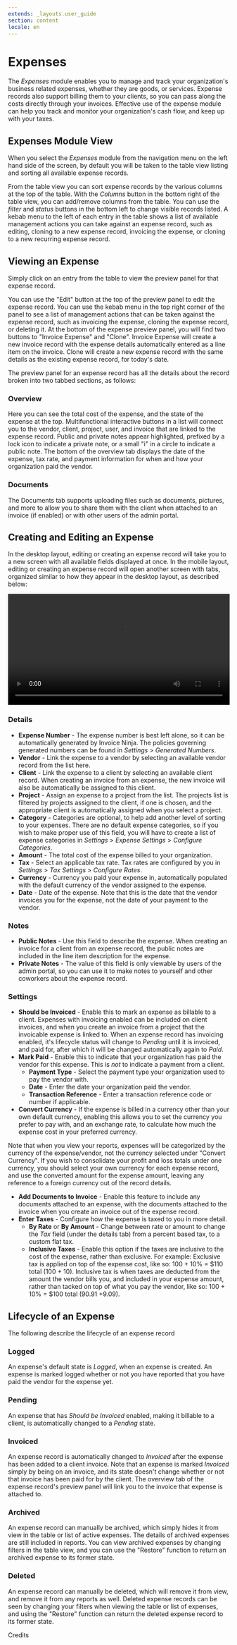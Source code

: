 ```yaml
---
extends: _layouts.user_guide
section: content
locale: en
---
```


# Expenses

The _Expenses_ module enables you to manage and track your organization's business related expenses, whether they are goods, or services. Expense records also support billing them to your clients, so you can pass along the costs directly through your invoices. Effective use of the expense module can help you track and monitor your organization's cash flow, and keep up with your taxes.

## Expenses Module View

When you select the _Expenses_ module from the navigation menu on the left hand side of the screen, by default you will be taken to the table view listing and sorting all available expense records.

From the table view you can sort expense records by the various columns at the top of the table. With the _Columns_ button in the bottom right of the table view, you can add/remove columns from the table. You can use the _filter_ and _status_ buttons in the bottom left to change visible records listed. A kebab menu to the left of each entry in the table shows a list of available management actions you can take against an expense record, such as editing, cloning to a new expense record, invoicing the expense, or cloning to a new recurring expense record.

## Viewing an Expense

Simply click on an entry from the table to view the preview panel for that expense record.

You can use the "Edit" button at the top of the preview panel to edit the expense record. You can use the kebab menu in the top right corner of the panel to see a list of management actions that can be taken against the expense record, such as invoicing the expense, cloning the expense record, or deleting it. At the bottom of the expense preview panel, you will find two buttons to "Invoice Expense" and "Clone". Invoice Expense will create a new invoice record with the expense details automatically entered as a line item on the invoice. Clone will create a new expense record with the same details as the existing expense record, for today's date.

The preview panel for an expense record has all the details about the record broken into two tabbed sections, as follows:

### Overview

Here you can see the total cost of the expense, and the state of the expense at the top. Multifunctional interactive buttons in a list will connect you to the vendor, client, project, user, and invoice that are linked to the expense record. Public and private notes appear highlighted, prefixed by a lock icon to indicate a private note, or a small "i" in a circle to indicate a public note. The bottom of the overview tab displays the date of the expense, tax rate, and payment information for when and how your organization paid the vendor.

### Documents

The Documents tab supports uploading files such as documents, pictures, and more to allow you to share them with the client when attached to an invoice (if enabled) or with other users of the admin portal.

## Creating and Editing an Expense

In the desktop layout, editing or creating an expense record will take you to a new screen with all available fields displayed at once. In the mobile layout, editing or creating an expense record will open another screen with tabs, organized similar to how they appear in the desktop layout, as described below:

<video width="100%" controls>
  <source src="/assets/videos/expenses/create_expense.mp4" type="video/mp4">
Your browser does not support the video tag.
</video>

### Details

- **Expense Number** - The expense number is best left alone, so it can be automatically generated by Invoice Ninja. The policies governing generated numbers can be found in _Settings_ > _Generated Numbers_.
- **Vendor** - Link the expense to a vendor by selecting an available vendor record from the list here.
- **Client** - Link the expense to a client by selecting an available client record. When creating an invoice from an expense, the new invoice will also be automatically be assigned to this client.
- **Project** - Assign an expense to a project from the list. The projects list is filtered by projects assigned to the client, if one is chosen, and the appropriate client is automatically assigned when you select a project.
- **Category** - Categories are optional, to help add another level of sorting to your expenses. There are no default expense categories, so if you wish to make proper use of this field, you will have to create a list of expense categories in _Settings_ > _Expense Settings_ > _Configure Categories_.
- **Amount** - The total cost of the expense billed to your organization.
- **Tax** - Select an applicable tax rate. Tax rates are configured by you in _Settings_ > _Tax Settings_ > _Configure Rates_.
- **Currency** - Currency you paid your expense in, automatically populated with the default currency of the vendor assigned to the expense.
- **Date** - Date of the expense. Note that this is the date that the vendor invoices you for the expense, not the date of your payment to the vendor.

### Notes

- **Public Notes** - Use this field to describe the expense. When creating an invoice for a client from an expense record, the public notes are included in the line item description for the expense.
- **Private Notes** - The value of this field is only viewable by users of the admin portal, so you can use it to make notes to yourself and other coworkers about the expense record.

### Settings

- **Should be Invoiced** - Enable this to mark an expense as billable to a client. Expenses with invoicing enabled can be included on client invoices, and when you create an invoice from a project that the invoicable expense is linked to. When an expense record has invoicing enabled, it's lifecycle status will change to _Pending_ until it is invoiced, and paid for, after which it will be changed automatically again to _Paid_.
- **Mark Paid** - Enable this to indicate that your organization has paid the vendor for this expense. This is _not_ to indicate a payment from a client.
  - **Payment Type** - Select the payment type your organization used to pay the vendor with.
  - **Date** - Enter the date your organization paid the vendor.
  - **Transaction Reference** - Enter a transaction reference code or number if applicable.
- **Convert Currency** - If the expense is billed in a currency other than your own default currency, enabling this allows you to set the currency you prefer to pay with, and an exchange rate, to calculate how much the expense cost in your preferred currency.

<x-warning>

Note that when you view your reports, expenses will be categorized by the currency of the expense/vendor, not the currency selected under "Convert Currency". If you wish to consolidate your profit and loss totals under one currency, you should select your own currency for each expense record, and use the converted amount for the expense amount, leaving any reference to a foreign currency out of the record details.

</x-warning>

- **Add Documents to Invoice** - Enable this feature to include any documents attached to an expense, with the documents attached to the invoice when you create an invoice out of the expense record.
- **Enter Taxes** - Configure how the expense is taxed to you in more detail.
  - **By Rate** or **By Amount** - Change between rate or amount to change the _Tax_ field (under the details tab) from a percent based tax, to a custom flat tax.
  - **Inclusive Taxes** - Enable this option if the taxes are inclusive to the cost of the expense, rather than exclusive. For example: Exclusive tax is applied on top of the expense cost, like so: 100 + 10% = $110 total (100 + 10). Inclusive tax is when taxes are deducted from the amount the vendor bills you, and included in your expense amount, rather than tacked on top of what you pay the vendor, like so: 100 + 10% = $100 total (90.91 +9.09).

## Lifecycle of an Expense

The following describe the lifecycle of an expense record

### Logged

An expense's default state is _Logged_, when an expense is created. An expense is marked logged whether or not you have reported that you have paid the vendor for the expense yet.

### Pending

An expense that has _Should be Invoiced_ enabled, making it billable to a client, is automatically changed to a _Pending_ state.

### Invoiced

An expense record is automatically changed to _Invoiced_ after the expense has been added to a client invoice. Note that an expense is marked _Invoiced_ simply by being on an invoice, and its state doesn't change whether or not that invoice has been paid for by the client. The overview tab of the expense record's preview panel will link you to the invoice that expense is attached to.

### Archived

An expense record can manually be archived, which simply hides it from view in the table or list of active expenses. The details of archived expenses are still included in reports. You can view archived expenses by changing filters in the table view, and you can use the "Restore" function to return an archived expense to its former state.

### Deleted

An expense record can manually be deleted, which will remove it from view, and remove it from any reports as well. Deleted expense records can be seen by changing your filters when viewing the table or list of expenses, and using the "Restore" function can return the deleted expense record to its former state.

<x-next url=/en/credits>Credits</x-next>
